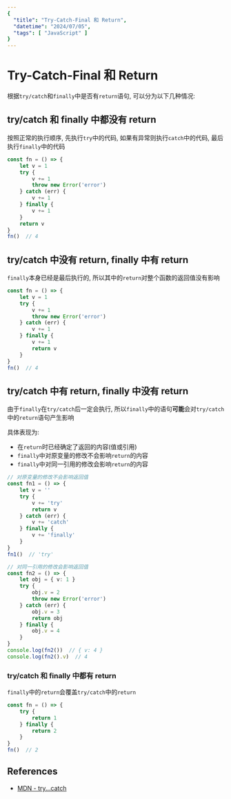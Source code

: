 ```yaml
---
{
  "title": "Try-Catch-Final 和 Return",
  "datetime": "2024/07/05",
  "tags": [ "JavaScript" ]
}
---
```


# Try-Catch-Final 和 Return

根据`try/catch`和`finally`中是否有`return`语句, 可以分为以下几种情况:

## try/catch 和 finally 中都没有 return

按照正常的执行顺序, 先执行`try`中的代码, 如果有异常则执行`catch`中的代码, 最后执行`finally`中的代码

```ts
const fn = () => {
    let v = 1
    try {
        v += 1
        throw new Error('error')
    } catch (err) {
        v += 1
    } finally {
        v += 1
    }
    return v
}
fn()  // 4
```

## try/catch 中没有 return, finally 中有 return

`finally`本身已经是最后执行的, 所以其中的`return`对整个函数的返回值没有影响

```ts
const fn = () => {
    let v = 1
    try {
        v += 1
        throw new Error('error')
    } catch (err) {
        v += 1
    } finally {
        v += 1
        return v
    }
}
fn()  // 4
```

## try/catch 中有 return, finally 中没有 return

由于`finally`在`try/catch`后一定会执行, 所以`finally`中的语句**可能**会对`try/catch`中的`return`语句产生影响

具体表现为:

- 在`return`时已经确定了返回的内容(值或引用)
- `finally`中对原变量的修改不会影响`return`的内容
- `finally`中对同一引用的修改会影响`return`的内容

```ts
// 对原变量的修改不会影响返回值
const fn1 = () => {
    let v = ''
    try {
        v += 'try'
        return v
    } catch (err) {
        v += 'catch'
    } finally {
        v += 'finally'
    }
}
fn1()  // 'try'

// 对同一引用的修改会影响返回值
const fn2 = () => {
    let obj = { v: 1 }
    try {
        obj.v = 2
        throw new Error('error')
    } catch (err) {
        obj.v = 3
        return obj
    } finally {
        obj.v = 4
    }
}
console.log(fn2())  // { v: 4 }
console.log(fn2().v)  // 4
```

### try/catch 和 finally 中都有 return

`finally`中的`return`会覆盖`try/catch`中的`return`

```ts
const fn = () => {
    try {
        return 1
    } finally {
        return 2
    }
}
fn()  // 2
```

## References

- [MDN - try...catch](https://developer.mozilla.org/zh-CN/docs/Web/JavaScript/Reference/Statements/try...catch)